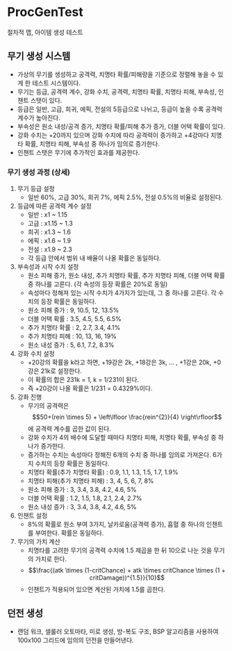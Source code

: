 # ProcGenTest

절차적 맵, 아이템 생성 테스트

## 무기 생성 시스템

- 가상의 무기를 생성하고 공격력, 치명타 확률/피해량을 기준으로 정렬해 놓을 수 있게 한 테스트 시스템이다.
- 무기는 등급, 공격력 계수, 강화 수치, 공격력, 치명타 확률, 치명타 피해, 부속성, 인챈트 스탯이 있다.
- 등급은 일반, 고급, 희귀, 에픽, 전설의 5등급으로 나뉘고, 등급이 높을 수록 공격력 계수가 높아진다.
- 부속성은 원소 내성/공격 증가, 치명타 확률/피해 추가 증가, 더블 어택 확률이 있다.
- 강화 수치는 +20까지 있으며 강화 수치에 따라 공격력이 증가하고 +4강마다 치명타 확률, 치명타 피해, 부속성 중 하나가 임의로 증가한다.
- 인챈트 스탯은 무기에 추가적인 효과를 제공한다.

### 무기 생성 과정 (상세)

1. 무기 등급 설정
    - 일반 60%, 고급 30%, 희귀 7%, 에픽 2.5%, 전설 0.5%의 비율로 설정된다.
2. 등급에 따른 공격력 계수 설정
    - 일반 : x1 ~ 1.15
    - 고급 : x1.15 ~ 1.3
    - 희귀 : x1.3 ~ 1.6
    - 에픽 : x1.6 ~ 1.9
    - 전설 : x1.9 ~ 2.3
    - 각 등급 안에서 범위 내 배율이 나올 확률은 동일하다.
3. 부속성과 시작 수치 설정
   - 원소 피해 증가, 원소 내성, 추가 치명타 확률, 추가 치명타 피해, 더블 어택 확률 중 하나를 고른다. (각 속성의 등장 확률은 20%로 동일)
   - 속성마다 정해져 있는 시작 수치가 4가지가 있는데, 그 중 하나를 고른다. 각 수치의 등장 확률은 동일하다.
   - 원소 피해 증가 : 9, 10.5, 12, 13.5%
   - 더블 어택 확률 : 3.5, 4.5, 5.5, 6.5%
   - 추가 치명타 확률 : 2, 2.7, 3.4, 4.1%
   - 추가 치명타 피해 : 10, 13, 16, 19%
   - 원소 내성 증가 : 5, 6.1, 7.2, 8.3%
4. 강화 수치 설정
   - +20강의 확률을 k라고 하면, +19강은 2k, +18강은 3k, ... , +1강은 20k, +0강은 21k로 설정한다.
   - 이 확률의 합은 231k = 1, k = 1/231이 된다.
   - 즉 +20강이 나올 확률은 1/231 = 0.4329%이다.
5. 강화 진행
   - 무기의 공격력은 $$50+(rein \times 5) + \left\lfloor \frac{rein^{2}}{4} \right\rfloor$$ 에 공격력 계수를 곱한 값이 된다.
   - 강화 수치가 4의 배수에 도달할 때마다 치명타 피해, 치명타 확률, 부속성 중 하나가 증가한다.
   - 증가하는 수치는 속성마다 정해진 6개의 수치 중 하나를 임의로 가져온다. 6가지 수치의 등장 확률은 동일하다.
   - 치명타 확률(추가 치명타 확률) : 0.9, 1.1, 1.3, 1.5, 1.7, 1.9%
   - 치명타 피해(추가 치명타 피해) : 3, 4, 5, 6, 7, 8%
   - 원소 피해 증가 : 3, 3.4, 3.8, 4.2, 4.6, 5%
   - 더블 어택 확률 : 1.2, 1.5, 1.8, 2.1, 2.4, 2.7%
   - 원소 내성 증가 : 3, 3.4, 3.8, 4.2, 4.6, 5%
6. 인챈트 설정
   - 8%의 확률로 원소 부여 3가지, 날카로움(공격력 증가), 흡혈 중 하나의 인챈트를 부여한다. 확률은 동일하다.
7. 무기의 가치 계산
   - 치명타를 고려한 무기의 공격력 수치에 1.5 제곱을 한 뒤 10으로 나눈 것을 무기의 가치로 한다.
   - $$\frac{(atk \times (1-critChance) + atk \times critChance \times (1 + critDamage))^{1.5}}{10}$$
   - 인챈트가 적용되어 있으면 계산된 가치에 1.5를 곱한다.

## 던전 생성

- 랜덤 워크, 셀룰러 오토마타, 미로 생성, 방-복도 구조, BSP 알고리즘을 사용하여 100x100 그리드에 임의의 던전을 만들어낸다.
